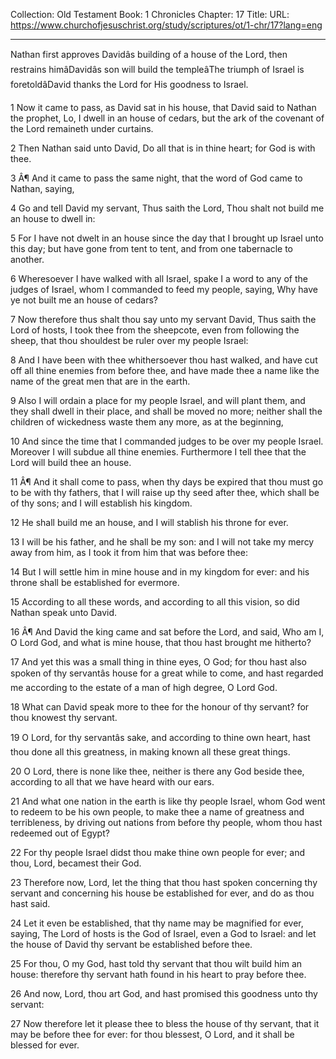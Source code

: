 Collection: Old Testament
Book: 1 Chronicles
Chapter: 17
Title: 
URL: https://www.churchofjesuschrist.org/study/scriptures/ot/1-chr/17?lang=eng

---

Nathan first approves Davidâs building of a house of the Lord, then restrains himâDavidâs son will build the templeâThe triumph of Israel is foretoldâDavid thanks the Lord for His goodness to Israel.

1 Now it came to pass, as David sat in his house, that David said to Nathan the prophet, Lo, I dwell in an house of cedars, but the ark of the covenant of the Lord remaineth under curtains.

2 Then Nathan said unto David, Do all that is in thine heart; for God is with thee.

3 Â¶ And it came to pass the same night, that the word of God came to Nathan, saying,

4 Go and tell David my servant, Thus saith the Lord, Thou shalt not build me an house to dwell in:

5 For I have not dwelt in an house since the day that I brought up Israel unto this day; but have gone from tent to tent, and from one tabernacle to another.

6 Wheresoever I have walked with all Israel, spake I a word to any of the judges of Israel, whom I commanded to feed my people, saying, Why have ye not built me an house of cedars?

7 Now therefore thus shalt thou say unto my servant David, Thus saith the Lord of hosts, I took thee from the sheepcote, even from following the sheep, that thou shouldest be ruler over my people Israel:

8 And I have been with thee whithersoever thou hast walked, and have cut off all thine enemies from before thee, and have made thee a name like the name of the great men that are in the earth.

9 Also I will ordain a place for my people Israel, and will plant them, and they shall dwell in their place, and shall be moved no more; neither shall the children of wickedness waste them any more, as at the beginning,

10 And since the time that I commanded judges to be over my people Israel. Moreover I will subdue all thine enemies. Furthermore I tell thee that the Lord will build thee an house.

11 Â¶ And it shall come to pass, when thy days be expired that thou must go to be with thy fathers, that I will raise up thy seed after thee, which shall be of thy sons; and I will establish his kingdom.

12 He shall build me an house, and I will stablish his throne for ever.

13 I will be his father, and he shall be my son: and I will not take my mercy away from him, as I took it from him that was before thee:

14 But I will settle him in mine house and in my kingdom for ever: and his throne shall be established for evermore.

15 According to all these words, and according to all this vision, so did Nathan speak unto David.

16 Â¶ And David the king came and sat before the Lord, and said, Who am I, O Lord God, and what is mine house, that thou hast brought me hitherto?

17 And yet this was a small thing in thine eyes, O God; for thou hast also spoken of thy servantâs house for a great while to come, and hast regarded me according to the estate of a man of high degree, O Lord God.

18 What can David speak more to thee for the honour of thy servant? for thou knowest thy servant.

19 O Lord, for thy servantâs sake, and according to thine own heart, hast thou done all this greatness, in making known all these great things.

20 O Lord, there is none like thee, neither is there any God beside thee, according to all that we have heard with our ears.

21 And what one nation in the earth is like thy people Israel, whom God went to redeem to be his own people, to make thee a name of greatness and terribleness, by driving out nations from before thy people, whom thou hast redeemed out of Egypt?

22 For thy people Israel didst thou make thine own people for ever; and thou, Lord, becamest their God.

23 Therefore now, Lord, let the thing that thou hast spoken concerning thy servant and concerning his house be established for ever, and do as thou hast said.

24 Let it even be established, that thy name may be magnified for ever, saying, The Lord of hosts is the God of Israel, even a God to Israel: and let the house of David thy servant be established before thee.

25 For thou, O my God, hast told thy servant that thou wilt build him an house: therefore thy servant hath found in his heart to pray before thee.

26 And now, Lord, thou art God, and hast promised this goodness unto thy servant:

27 Now therefore let it please thee to bless the house of thy servant, that it may be before thee for ever: for thou blessest, O Lord, and it shall be blessed for ever.
